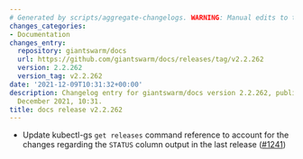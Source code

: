 ```yaml
---
# Generated by scripts/aggregate-changelogs. WARNING: Manual edits to this files will be overwritten.
changes_categories:
- Documentation
changes_entry:
  repository: giantswarm/docs
  url: https://github.com/giantswarm/docs/releases/tag/v2.2.262
  version: 2.2.262
  version_tag: v2.2.262
date: '2021-12-09T10:31:32+00:00'
description: Changelog entry for giantswarm/docs version 2.2.262, published on 09
  December 2021, 10:31.
title: docs release v2.2.262
---
```


- Update kubectl-gs `get releases` command reference to account for the changes regarding the `STATUS` column output in the last release ([#1241](https://github.com/giantswarm/docs/pull/1241))
